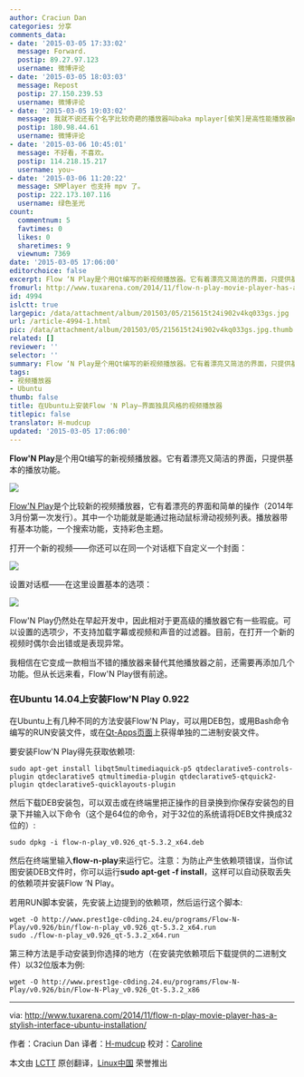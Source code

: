 ```yaml
---
author: Craciun Dan
categories: 分享
comments_data:
- date: '2015-03-05 17:33:02'
  message: Forward.
  postip: 89.27.97.123
  username: 微博评论
- date: '2015-03-05 18:03:03'
  message: Repost
  postip: 27.150.239.53
  username: 微博评论
- date: '2015-03-05 19:03:02'
  message: 我就不说还有个名字比较奇葩的播放器叫baka mplayer[偷笑]是高性能播放器mpv player的图形前端，支持主流linux发行版，主页君有兴趣可以查查
  postip: 180.98.44.61
  username: 微博评论
- date: '2015-03-06 10:45:01'
  message: 不好看，不喜欢。
  postip: 114.218.15.217
  username: you~
- date: '2015-03-06 11:20:22'
  message: SMPlayer 也支持 mpv 了。
  postip: 222.173.107.116
  username: 绿色圣光
count:
  commentnum: 5
  favtimes: 0
  likes: 0
  sharetimes: 9
  viewnum: 7369
date: '2015-03-05 17:06:00'
editorchoice: false
excerpt: Flow ‘N Play是个用Qt编写的新视频播放器。它有着漂亮又简洁的界面，只提供基本的播放功能。它是个比较新的视频播放器，2014年3月份第一次发行。其中一个功能就是能通过拖动鼠标滑动视频列表。播放器带有基本功能，一个搜索功能，支持彩色主题。
fromurl: http://www.tuxarena.com/2014/11/flow-n-play-movie-player-has-a-stylish-interface-ubuntu-installation/
id: 4994
islctt: true
largepic: /data/attachment/album/201503/05/215615t24i902v4kq033gs.jpg
url: /article-4994-1.html
pic: /data/attachment/album/201503/05/215615t24i902v4kq033gs.jpg.thumb.jpg
related: []
reviewer: ''
selector: ''
summary: Flow ‘N Play是个用Qt编写的新视频播放器。它有着漂亮又简洁的界面，只提供基本的播放功能。它是个比较新的视频播放器，2014年3月份第一次发行。其中一个功能就是能通过拖动鼠标滑动视频列表。播放器带有基本功能，一个搜索功能，支持彩色主题。
tags:
- 视频播放器
- Ubuntu
thumb: false
title: 在Ubuntu上安装Flow 'N Play—界面独具风格的视频播放器
titlepic: false
translator: H-mudcup
updated: '2015-03-05 17:06:00'
---
```


**Flow'N Play**是个用Qt编写的新视频播放器。它有着漂亮又简洁的界面，只提供基本的播放功能。


![](/data/attachment/album/201503/05/215615t24i902v4kq033gs.jpg)


[Flow'N Play](http://www.prest1ge-c0ding.24.eu/programme-php/app-flow_n_play.php?lang=en)是个比较新的视频播放器，它有着漂亮的界面和简单的操作（2014年3月份第一次发行）。其中一个功能就是能通过拖动鼠标滑动视频列表。播放器带有基本功能，一个搜索功能，支持彩色主题。


打开一个新的视频——你还可以在同一个对话框下自定义一个封面：


![](/data/attachment/album/201503/05/215639lfqz51oi00ocoq91.jpg)


设置对话框——在这里设置基本的选项：


![](/data/attachment/album/201503/05/215704rphoo29dppkp93w2.jpg)


Flow'N Play仍然处在早起开发中，因此相对于更高级的播放器它有一些瑕疵。可以设置的选项少，不支持加载字幕或视频和声音的过滤器。目前，在打开一个新的视频时偶尔会出错或是表现异常。


我相信在它变成一款相当不错的播放器来替代其他播放器之前，还需要再添加几个功能。但从长远来看，Flow'N Play很有前途。


### 在Ubuntu 14.04上安装Flow'N Play 0.922


在Ubuntu上有几种不同的方法安装Flow'N Play，可以用DEB包，或用Bash命令编写的RUN安装文件，或在[Qt-Apps页面](http://qt-apps.org/content/show.php/Flow+%27N+Play?content=167736)上获得单独的二进制安装文件。


要安装Flow'N Play得先获取依赖项:



```
sudo apt-get install libqt5multimediaquick-p5 qtdeclarative5-controls-plugin qtdeclarative5 qtmultimedia-plugin qtdeclarative5-qtquick2-plugin qtdeclarative5-quicklayouts-plugin

```

然后下载DEB安装包，可以双击或在终端里把正操作的目录换到你保存安装包的目录下并输入以下命令（这个是64位的命令，对于32位的系统请将DEB文件换成32位的）:



```
sudo dpkg -i flow-n-play_v0.926_qt-5.3.2_x64.deb 

```

然后在终端里输入**flow-n-play**来运行它。注意：为防止产生依赖项错误，当你试图安装DEB文件时，你可以运行**sudo apt-get -f install**，这样可以自动获取丢失的依赖项并安装Flow ‘N Play。


若用RUN脚本安装，先安装上边提到的依赖项，然后运行这个脚本:



```
wget -O http://www.prest1ge-c0ding.24.eu/programs/Flow-N-Play/v0.926/bin/flow-n-play_v0.926_qt-5.3.2_x64.run
sudo ./flow-n-play_v0.926_qt-5.3.2_x64.run

```

第三种方法是手动安装到你选择的地方（在安装完依赖项后下载提供的二进制文件）以32位版本为例:



```
wget -O http://www.prest1ge-c0ding.24.eu/programs/Flow-N-Play/v0.926/bin/Flow-N-Play_v0.926_Qt-5.3.2_x86

```



---


via: <http://www.tuxarena.com/2014/11/flow-n-play-movie-player-has-a-stylish-interface-ubuntu-installation/>


作者：Craciun Dan 译者：[H-mudcup](https://github.com/H-mudcup) 校对：[Caroline](https://github.com/carolinewuyan)


本文由 [LCTT](https://github.com/LCTT/TranslateProject) 原创翻译，[Linux中国](http://linux.cn/) 荣誉推出
